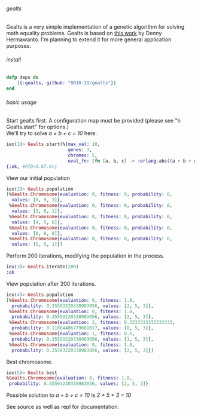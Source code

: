 ###### gealts

Gealts is a very simple implementation of a genetic algorithm for solving math equality problems.
Gealts is based on [this work](http://arxiv.org/pdf/1308.4675.pdf) by Denny Hermawanto.
I'm planning to extend it for more general application purposes.

###### install

```elixir
defp deps do
	[{:gealts, github: "0010-IO/gealts"}]
end
```

###### basic usage

Start gealts first. A configuration map must be provided (please see "h Gealts.start" for options.)  
We'll try to solve *a + b + c = 10* here.


```elixir
iex(1)> Gealts.start(%{max_val: 10, 
                       genes: 3, 
                       chromes: 5, 
                       eval_fn: (fn [a, b, c] -> :erlang.abs((a + b + c) - 10) end)})
{:ok, #PID<0.87.0>}
```

View our initial population

```elixir
iex(2)> Gealts.population
[%Gealts.Chromosome{evaluation: 0, fitness: 0, probability: 0,
  values: [8, 9, 3]},
 %Gealts.Chromosome{evaluation: 0, fitness: 0, probability: 0,
  values: [3, 6, 1]},
 %Gealts.Chromosome{evaluation: 0, fitness: 0, probability: 0,
  values: [4, 5, 6]},
 %Gealts.Chromosome{evaluation: 0, fitness: 0, probability: 0,
  values: [0, 0, 8]},
 %Gealts.Chromosome{evaluation: 0, fitness: 0, probability: 0,
  values: [5, 5, 1]}]
```

Perform 200 iterations, modifying the population in the process.

```elixir
iex(3)> Gealts.iterate(200)
:ok
```

View population after 200 iterations.

```elixir
iex(4)> Gealts.population
[%Gealts.Chromosome{evaluation: 0, fitness: 1.0,
  probability: 0.35593220338983056, values: [2, 5, 3]},
 %Gealts.Chromosome{evaluation: 0, fitness: 1.0,
  probability: 0.35593220338983056, values: [2, 5, 3]},
 %Gealts.Chromosome{evaluation: 2, fitness: 0.3333333333333333,
  probability: 0.11864406779661017, values: [0, 5, 3]},
 %Gealts.Chromosome{evaluation: 1, fitness: 0.5,
  probability: 0.35593220338983056, values: [1, 5, 3]},
 %Gealts.Chromosome{evaluation: 0, fitness: 1.0,
  probability: 0.35593220338983056, values: [2, 5, 3]}]
```

Best chromosome.

```elixir
iex(5)> Gealts.best
%Gealts.Chromosome{evaluation: 0, fitness: 1.0,
 probability: 0.35593220338983056, values: [2, 5, 3]}
```

Possible solution to *a + b + c = 10* is *2 + 5 + 3 = 10*

See source as well as repl for documentation.